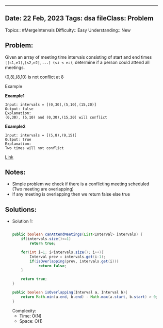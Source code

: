 
---
Date: 22 Feb, 2023
Tags: dsa
fileClass: Problem
---
Topics:: #MergeIntervals
Difficulty::  Easy
Understanding:: New
## Problem: 
 Given an array of meeting time intervals consisting of start and end times `[[s1,e1],[s2,e2],...] (si < ei)`, determine if a person could attend all meetings.

(0,8),(8,10) is not conflict at 8

Example

**Example1**

```
Input: intervals = [(0,30),(5,10),(15,20)]
Output: false
Explanation: 
(0,30), (5,10) and (0,30),(15,20) will conflict
```

**Example2**

```
Input: intervals = [(5,8),(9,15)]
Output: true
Explanation: 
Two times will not conflict 
```

[Link]( https://www.lintcode.com/problem/920)

## Notes: 
- Simple problem we check if there is a conflicting meeting scheduled (Two meeting are overlapping)
- If any meeting is overlapping then we return false else true

## Solutions: 

- Solution 1: 
	```java
	
	public boolean canAttendMeetings(List<Interval> intervals) {
        if(intervals.size()<=1)
            return true; 

        for(int i=1; i<intervals.size(); i++){
	        Interval prev = intervals.get(i-1);
            if(isOverlapping(prev, intervals.get(i)))
                return false;
        }

        return true;
    }
    
	public boolean isOverlapping(Interval a, Interval b){
        return Math.min(a.end, b.end) - Math.max(a.start, b.start) > 0;
    }
	```
	Complexity: 
	- Time: O(N)
	- Space: O(1)

